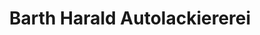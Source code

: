 ---
title: "Barth Harald Autolackiererei"
url: /ottensoos/barth-harald-autolackiererei/
shop: Autowerkstatt
---